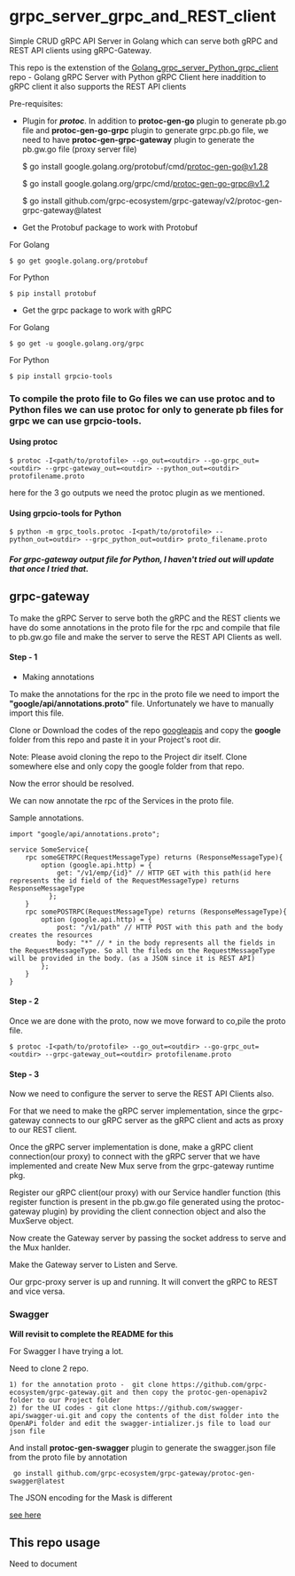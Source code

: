 # grpc_server_grpc_and_REST_client
Simple CRUD gRPC API Server in Golang which can serve both gRPC and REST API clients using gRPC-Gateway.


This repo is the extenstion of the [Golang_grpc_server_Python_grpc_client](https://github.com/LogeshVel/Golang_grpc_server_Python_grpc_client) repo - Golang gRPC Server with Python gRPC Client here inaddition to gRPC client it also supports the REST API clients


Pre-requisites:

- Plugin for **_protoc_**. In addition to **protoc-gen-go** plugin to generate pb.go file and **protoc-gen-go-grpc** plugin to generate grpc.pb.go file, we need to have **protoc-gen-grpc-gateway** plugin to generate the pb.gw.go file (proxy server file)

    $ go install google.golang.org/protobuf/cmd/protoc-gen-go@v1.28

    $ go install google.golang.org/grpc/cmd/protoc-gen-go-grpc@v1.2

    $ go install github.com/grpc-ecosystem/grpc-gateway/v2/protoc-gen-grpc-gateway@latest

- Get the Protobuf package to work with Protobuf

For Golang

    $ go get google.golang.org/protobuf

For Python

    $ pip install protobuf

- Get the grpc package to work with gRPC

For Golang

    $ go get -u google.golang.org/grpc

For Python

    $ pip install grpcio-tools


### To compile the proto file to Go files we can use protoc and to Python files we can use protoc for only to generate pb files for grpc we can use grpcio-tools.

#### Using protoc

    $ protoc -I<path/to/protofile> --go_out=<outdir> --go-grpc_out=<outdir> --grpc-gateway_out=<outdir> --python_out=<outdir> protofilename.proto

here for the 3 go outputs we need the protoc plugin as we mentioned.

#### Using grpcio-tools for Python

    $ python -m grpc_tools.protoc -I<path/to/protofile> --python_out=outdir> --grpc_python_out=outdir> proto_filename.proto

##### For grpc-gateway output file for Python, I haven't tried out will update that once I tried that.


## grpc-gateway

To make the gRPC Server to serve both the gRPC and the REST clients we have do some annotations in the proto file for the rpc and compile that file to pb.gw.go file and make the server to serve the REST API Clients as well.

#### Step - 1

- Making annotations

To make the annotations for the rpc in the proto file we need to import the **"google/api/annotations.proto"** file. Unfortunately we have to manually import this file.

Clone or Download the codes of the repo [googleapis](https://github.com/googleapis/googleapis) and copy the **google** folder from this repo and paste it in your Project's root dir.

Note: Please avoid cloning the repo to the Project dir itself. Clone somewhere else and only copy the google folder from that repo.

Now the error should be resolved.

We can now annotate the rpc of the Services in the proto file.

Sample annotations.

```
import "google/api/annotations.proto";

service SomeService{
    rpc someGETRPC(RequestMessageType) returns (ResponseMessageType){
        option (google.api.http) = {
            get: "/v1/emp/{id}" // HTTP GET with this path(id here represents the id field of the RequestMessageType) returns ResponseMessageType
          };
    }
    rpc somePOSTRPC(RequestMessageType) returns (ResponseMessageType){
        option (google.api.http) = {
            post: "/v1/path" // HTTP POST with this path and the body creates the resources
            body: "*" // * in the body represents all the fields in the RequestMessageType. So all the fileds on the RequestMessageType will be provided in the body. (as a JSON since it is REST API)
        };
    }
}

```

#### Step - 2

Once we are done with the proto, now we move forward to co,pile the proto file.

    $ protoc -I<path/to/protofile> --go_out=<outdir> --go-grpc_out=<outdir> --grpc-gateway_out=<outdir> protofilename.proto

#### Step - 3

Now we need to configure the server to serve the REST API Clients also.

For that we need to make the gRPC server implementation, since the grpc-gateway connects to our gRPC server as the gRPC client and acts as proxy to our REST client.

Once the gRPC server implementation is done, make a gRPC client connection(our proxy) to connect with the gRPC server that we have implemented and create New Mux serve from the grpc-gateway runtime pkg.

Register our gRPC client(our proxy) with our Service handler function (this register function is present in the pb.gw.go file generated using the protoc-gateway plugin) by providing the client connection object and also the MuxServe object.

Now create the Gateway server by passing the socket address to serve and the Mux hanlder.

Make the Gateway server to Listen and Serve.

Our grpc-proxy server is up and running. It will convert the gRPC to REST and vice versa.

### Swagger

**Will revisit to complete the README for this**

For Swagger I have trying a lot.


Need to clone 2 repo.

    1) for the annotation proto -  git clone https://github.com/grpc-ecosystem/grpc-gateway.git and then copy the protoc-gen-openapiv2 folder to our Project folder
    2) for the UI codes - git clone https://github.com/swagger-api/swagger-ui.git and copy the contents of the dist folder into the OpenAPi folder and edit the swagger-intializer.js file to load our json file

And install **protoc-gen-swagger** plugin to generate the swagger.json file from the proto file by annotation

     go install github.com/grpc-ecosystem/grpc-gateway/protoc-gen-swagger@latest



The JSON encoding for the Mask is different

[see here](https://developers.google.com/protocol-buffers/docs/reference/google.protobuf#json-encoding-of-field-masks)



## This repo usage

Need to document
